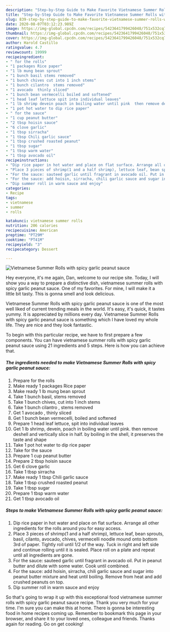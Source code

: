 ```yaml
---
description: "Step-by-Step Guide to Make Favorite Vietnamese Summer Rolls with spicy garlic peanut sauce"
title: "Step-by-Step Guide to Make Favorite Vietnamese Summer Rolls with spicy garlic peanut sauce"
slug: 839-step-by-step-guide-to-make-favorite-vietnamese-summer-rolls-with-spicy-garlic-peanut-sauce
date: 2020-08-07T03:12:23.989Z
image: https://img-global.cpcdn.com/recipes/5423641799426048/751x532cq70/vietnamese-summer-rolls-with-spicy-garlic-peanut-sauce-recipe-main-photo.jpg
thumbnail: https://img-global.cpcdn.com/recipes/5423641799426048/751x532cq70/vietnamese-summer-rolls-with-spicy-garlic-peanut-sauce-recipe-main-photo.jpg
cover: https://img-global.cpcdn.com/recipes/5423641799426048/751x532cq70/vietnamese-summer-rolls-with-spicy-garlic-peanut-sauce-recipe-main-photo.jpg
author: Harold Castillo
ratingvalue: 4.7
reviewcount: 19999
recipeingredient:
- " for the rolls"
- "1 packages Rice paper"
- "1 lb mung bean sprout"
- "1 bunch basil stems removed"
- "1 bunch chives cut into 1 inch stems"
- "1 bunch cilantro  stems removed"
- "1 avocado  thinly sliced"
- "1 bunch bean vermecelli boiled and softened"
- "1 head leaf lettuce spit into individual leaves"
- "1 lb shrimp devein poach in boiling water until pink  then remove deshell and vertically slice in half by boiling in the shell it preserves the taste and shape"
- "1 pot hot water to dip rice paper"
- " for the sauce"
- "1 cup peanut butter"
- "2 tbsp hoisin sauce"
- "6 clove garlic"
- "1 tbsp sirracha"
- "1 tbsp Chili garlic sauce"
- "1 tbsp crushed roasted peanut"
- "1 tbsp sugar"
- "1 tbsp warm water"
- "1 tbsp avocado oil"
recipeinstructions:
- "Dip rice paper in hot water and place on flat surface. Arrange all other ingredients for the rolls around you for easy access."
- "Place 3 pieces of shrimp(1 and a half shrimp), lettuce leaf, bean sprouts, basil, cilanto, avocado, chives, vermecelli noodle mound onto bottom 3rd of paper. Tightly roll until 1/2 of the way. Tuck in right and left side and continue rolling until it is sealed. Place roll on a plate and repeat until all ingredients are gone."
- "For the sauce: sauteed garlic until fragrant in avocado oil. Put in peanut butter and dilute with some water. Cook until combined."
- "For the sauce: add hoisin, sirracha, chili garlic sauce and sugar into peanut butter mixture and heat until boiling. Remove from heat and add crushed peanuts on top."
- "Dip summer roll in warm sauce and enjoy"
categories:
- Recipe
tags:
- vietnamese
- summer
- rolls

katakunci: vietnamese summer rolls 
nutrition: 206 calories
recipecuisine: American
preptime: "PT29M"
cooktime: "PT41M"
recipeyield: "3"
recipecategory: Dessert

---
```



![Vietnamese Summer Rolls with spicy garlic peanut sauce](https://img-global.cpcdn.com/recipes/5423641799426048/751x532cq70/vietnamese-summer-rolls-with-spicy-garlic-peanut-sauce-recipe-main-photo.jpg)

Hey everyone, it's me again, Dan, welcome to our recipe site. Today, I will show you a way to prepare a distinctive dish, vietnamese summer rolls with spicy garlic peanut sauce. One of my favorites. For mine, I will make it a little bit tasty. This is gonna smell and look delicious.



Vietnamese Summer Rolls with spicy garlic peanut sauce is one of the most well liked of current trending meals in the world. It's easy, it's quick, it tastes yummy. It is appreciated by millions every day. Vietnamese Summer Rolls with spicy garlic peanut sauce is something which I have loved my whole life. They are nice and they look fantastic.


To begin with this particular recipe, we have to first prepare a few components. You can have vietnamese summer rolls with spicy garlic peanut sauce using 21 ingredients and 5 steps. Here is how you can achieve that.

<!--inarticleads1-->

##### The ingredients needed to make Vietnamese Summer Rolls with spicy garlic peanut sauce:

1. Prepare  for the rolls
1. Make ready 1 packages Rice paper
1. Make ready 1 lb mung bean sprout
1. Take 1 bunch basil, stems removed
1. Take 1 bunch chives, cut into 1 inch stems
1. Take 1 bunch cilantro , stems removed
1. Get 1 avocado , thinly sliced
1. Get 1 bunch bean vermecelli, boiled and softened
1. Prepare 1 head leaf lettuce, spit into individual leaves
1. Get 1 lb shrimp, devein, poach in boiling water until pink.  then remove deshell and vertically slice in half. by boiling in the shell, it preserves the taste and shape
1. Take 1 pot hot water to dip rice paper
1. Take  for the sauce
1. Prepare 1 cup peanut butter
1. Prepare 2 tbsp hoisin sauce
1. Get 6 clove garlic
1. Take 1 tbsp sirracha
1. Make ready 1 tbsp Chili garlic sauce
1. Take 1 tbsp crushed roasted peanut
1. Take 1 tbsp sugar
1. Prepare 1 tbsp warm water
1. Get 1 tbsp avocado oil




<!--inarticleads2-->

##### Steps to make Vietnamese Summer Rolls with spicy garlic peanut sauce:

1. Dip rice paper in hot water and place on flat surface. Arrange all other ingredients for the rolls around you for easy access.
1. Place 3 pieces of shrimp(1 and a half shrimp), lettuce leaf, bean sprouts, basil, cilanto, avocado, chives, vermecelli noodle mound onto bottom 3rd of paper. Tightly roll until 1/2 of the way. Tuck in right and left side and continue rolling until it is sealed. Place roll on a plate and repeat until all ingredients are gone.
1. For the sauce: sauteed garlic until fragrant in avocado oil. Put in peanut butter and dilute with some water. Cook until combined.
1. For the sauce: add hoisin, sirracha, chili garlic sauce and sugar into peanut butter mixture and heat until boiling. Remove from heat and add crushed peanuts on top.
1. Dip summer roll in warm sauce and enjoy




So that's going to wrap it up with this exceptional food vietnamese summer rolls with spicy garlic peanut sauce recipe. Thank you very much for your time. I'm sure you can make this at home. There is gonna be interesting food in home recipes coming up. Remember to bookmark this page in your browser, and share it to your loved ones, colleague and friends. Thanks again for reading. Go on get cooking!
